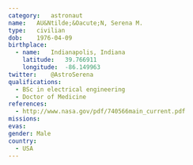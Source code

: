 ```yaml
---
category:	astronaut
name:	AU&Ntilde;&Oacute;N, Serena M.
type:	civilian
dob:	1976-04-09
birthplace:
  - name:	Indianapolis, Indiana
    latitude:	39.766911
    longitude:	-86.149963
twitter:	@AstroSerena
qualifications:
  - BSc in electrical engineering
  - Doctor of Medicine
references:
  - http://www.nasa.gov/pdf/740566main_current.pdf
missions:
evas:
gender:	Male
country:
  - USA
---
```


